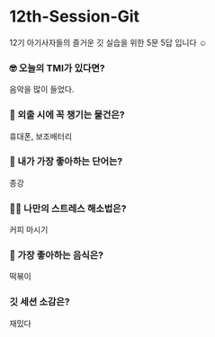 # 12th-Session-Git
12기 아기사자들의 즐거운 깃 실습을 위한 5문 5답 입니다 ☺️

### 🤓 오늘의 TMI가 있다면?
음악을 많이 들었다.

### 🎒 외출 시에 꼭 챙기는 물건은?
휴대폰, 보조배터리

### 🤙 내가 가장 좋아하는 단어는?
종강

### 🧘‍♀️ 나만의 스트레스 해소법은?
커피 마시기

### 🍧 가장 좋아하는 음식은?
떡볶이

### 깃 세션 소감은?
재밌다